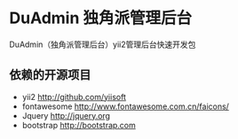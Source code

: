 # DuAdmin 独角派管理后台

DuAdmin（独角派管理后台）yii2管理后台快速开发包

## 依赖的开源项目

- yii2 http://github.com/yiisoft
- fontawesome http://www.fontawesome.com.cn/faicons/
- Jquery http://jquery.org
- bootstrap http://bootstrap.com